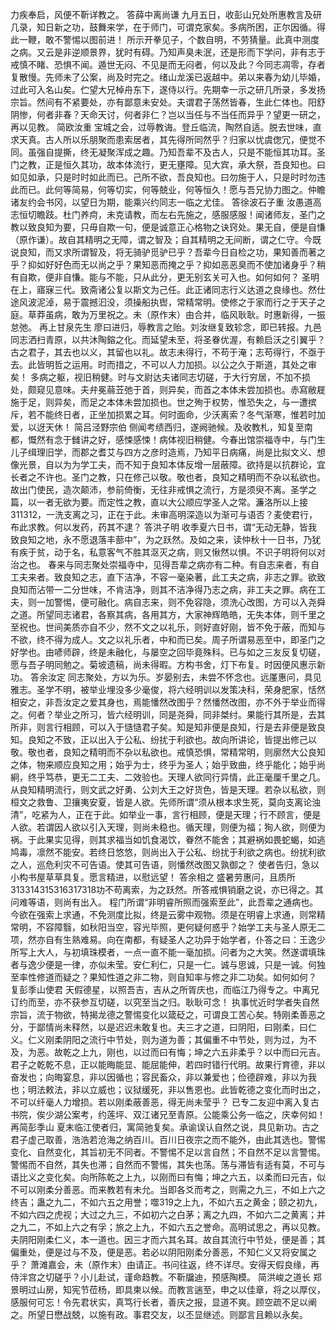 <!-- { "loadSidebar": true } -->
力疾奉启，风便不靳详教之。
答薛中离尚谦
九月五日，收彭山兄处所惠教言及研几录，知日新之功，鼓舞来学，在于师门，可谓克家矣。多病所困，正尔因循。得此一鞭，敢不警惕以图前进！
所示开拳见子，个数自明，不劳猜量。此真中测度之病。又云是非逆顺景界，犹时有碍。乃知声臭未泯，还是形而下学问，非有志于戒慎不睹、恐惧不闻。遁世无闷、不见是而无闷者，何以及此？今同志凋零，存者复散慢。先师未了公案，尚及时完之。绪山龙溪已返越中。弟以来春为幼儿毕婚，过此可入名山矣。伫望大兄棹舟东下，遂侍以行。先期幸一示之研几所录，多发扬宗旨。然间有不紧要处，亦有鄙意未安处。夫谓君子荡然皆春，生此仁体也。阳舒阴惨，何者非春？天命天讨，何者非仁？岂以当任与不当任而异乎？望更一研之，再以见教。
简欧汝重
宝城之会，过辱教诲。登丘临流，陶然自适。脱去世味，直求天真。古人所以乐朋聚而患索居者，其先得所同然乎？归家以忧虞偬冗，便觉不同。虽强自提撕，终无凝聚浑成之趣。乃知吾辈不及古人，只是不能恒其功耳。圣门之教，正是恒久其功，故本体流行，更无壅障。见大宾，承大祭，吾良知也。曰如见如承，只是时时如此而已。己所不欲，吾良知也。曰勿施于人，只是时时勿违此而已。此何等简易，何等切实，何等兢业，何等恒久！愿与吾兄协力图之。仲瞻诸友约会书冈，以望日为期，能乘兴约同志一临之尤佳。
答徐波石子重
汝愚道高志恒切瞻跂。杜门养疴，未克请教，而左右先施之，感服感服！闻诸师友，圣门之教以致良知为要，只毋自欺一句，便是诚意正心格物之诀窍处。果无自，便是自慊（原作谦）。故自其精明之无障，谓之智及；自其精明之无间断，谓之仁守。今既说良知，而又求所谓智及，将无骑驴觅驴已乎？吾辈今日自检之功，果知善而著之乎？抑如好好色而无以尚之乎？果知恶而掩之乎？抑如恶恶臭而不使加诸身乎？稍有自欺，便非自慊。能与不能，只从此分，更无别玄关可入也。如何如何？
圣明在上，寤寐三代。致斋诸公复以斯文为己任。此正诸同志行义达道之良缘也。然仕途风波泥淖，易于震撼汩没，须操船执辔，常精常明。使修之于家而行之于天子之庭。草莽虽病，敢为万里祝之。未（原作末）由合并，临风耿耿。时惠新得，一振怠弛。
再上甘泉先生
廖曰进归，辱教言之贻。刘汝继复致轸念，即已转报。九邑同志洒扫青原，以共沐陶鎔之化。而延望未至，将圣眷优渥，有赖启沃之引翼乎？古之君子，其去也以义，其留也以礼。故志未得行，不苟于淹；志苟得行，不亟于去。此皆明哲之运用。时而措之，不可以人力加损。以公之久于斯道，其处之审矣！
多病之躯，视旧稍健。时与文尉达夫诸同志切磋，于大行穷居，不加不损处，颇窥见意味。夫弁冕蒻苙弛于首，则异矣，而首之本体未尝加损也。赤寫敝屣施于足，则异矣，而足之本体未尝加损也。世之殉于权势，惟恐失之，与一遭摈斥，若不能终日者，正坐加损累之耳。何时面命，少沃离索？冬气渐寒，惟若时加爱，以迓天休！
简吕泾野宗伯
侧闻考绩西归，遂阙驰候。及收教札，知复至南都，慨然有念于雠讲之好，感悚感悚！病体视旧稍健。今春出馆崇福寺中，与门生儿子缉理旧学，而郡之耆艾与四方之彦时造焉，乃知平日病痛，尚是比拟文义、想像光景，自以为为学工夫，而不知于良知本体反增一层蔽障。欲持是以抗群论，宜长者之不许也。圣门之教，只在修己以敬。敬也者，良知之精明而不杂以私欲也。故出门使民，造次颠沛，参前倚衡，无往非戒惧之流行，方是须臾不离。圣学之篇，以一者无欲为要。而定性之教，直以大公顺应学圣人之常。濂洛所以上接311312，一洗支离之习，正在于此。未审高明深造以为渐可与语否？麦使君行，布此求教。何以发药，药其不逮？
答洪子明
收季夏六日书，谓“无动无静，皆我致良知之地，永不愿退落丰蔀中”，为之跃然。及如之来，读仲秋十一日书，乃犹有疾于贫，动于名，私意客气不胜其沤灭之病，则又愀然以惧。不识子明将何以对治之也。
春来与同志聚处崇福寺中，见得吾辈之病亦有二种。有自志来者，有自工夫来者。致良知之志，直下洁净，不容一毫染著，此工夫之病，非志之罪。欲致良知而沾带一二分世味，不肯洁净，则其不洁净得乃志之病，非工夫之罪。病在工夫，则一加警惕，便可融化。病自志来，则不免容隐，须洗心改图，方可以入尧舜之道。所望同志诸君，各察其病，各用其方，大家神辉皓皓，无失本体，则千里之至祝也。世间美质亦自不少，然不文之以礼乐，则好直好刚，皆不免于蔽，而知与不欲，终不得为成人。文之以礼乐者，中和而已矣。周子所谓易恶至中，即圣门之好学也。由喭师辟，终是未融化，与屡空之回毕竟殊科。已与如之三友反复切磋，愿与吾子明同勉之。菊坡遗稿，尚未得暇。方构书舍，灯下布复。时因便风惠示新功。
答余汝定
同志聚处，方以为乐。岁晏别去，未尝不怀念也。远厪惠问，具见雅志。圣学不明，被举业埋没多少毫俊，将六经明训以发策决科，荣身肥家，恬然相安之，非吾汝定之爱其身也，焉能憣然改图乎？然憣然改图，亦不外于举业而得之。何者？举业之所习，皆六经明训，同是尧舜，同非桀纣。果能行其所是，去其所非，则言行相顾，可以入于慥慥君子矣。知是知非便是良知，行是去非便是致良知。良知之不致，正以出入于公私、纷扰于利欲也。故向所讲论，皆提出修己以敬。敬也者，良知之精明而不杂以私欲也。戒慎恐惧，常精常明，则廓然大公良知之体，物来顺应良知之用；始乎为士，终乎为圣人；始乎致曲，终乎能化；始乎尚絅，终乎笃恭，更无二工夫、二效验也。天理人欲同行异情，此正毫厘千里之几。从良知精明流行，则文武之好勇、公刘大王之好货色，皆是天理。若杂以私欲，则桓文之救鲁、卫攘夷安夏，皆是人欲。先师所谓“须从根本求生死，莫向支离论浊清”，吃紧为人，正在于此。如举业一事，言行相顾，便是天理；行不顾言，便是人欲。若谓因人欲以引入天理，则尚未稳也。循天理，则便为福；狥人欲，则便为祸。于此果实见得，则其求福当如饥食渴饮，眷然不能舍；其避祸如畏蛇蝎，如逃鸠毒，凛然不能安。若终日悠悠，则尚出入于公私、纷扰于利欲之病也。纷扰利欲之人，巡危利灾不可告语。使其可告语，则憣然改图又孰御之？
使者告归，急以小构书屋草草具复。愿言精进，以慰远望！
答余相之
盛暑劳惠问，且质所313314315316317318功不苟离索，为之跃然。所答戒惧销磨之说，亦已得之。其问难等语，则尚有出入。
程门所谓“非明睿所照而强索至此”，此吾辈之通病也。今欲在强索上求通，不免测度比拟，终是云雾中观物。须是在明睿上求通，则常精常明，不容障翳，如秋阳当空，容光毕照，更何疑何惑乎？始学工夫与圣人原无二项，然亦自有生熟难易。向在南都，有疑圣人之功异于始学者，仆答之曰：王逸少所写上大人，与初填珠模者，一点一直不能一毫加损。问者为之大笑。然遂谓填珠者与逸少便是一律，亦似未莹。安仁利仁，只是一仁。诚与思诚，只是一诚。何独至率性修道而疑之？果知性道之非二物，则自知率与修之非二功矣。如何如何？
复彭季山使君
天假德星，以照吾吉，吉从之所胥庆也，而临江乃得专之。中离兄订约而至，亦不获参互切磋，以究至当之归。耿耿可念！
执事忧近时学者失自然宗旨，流于物欲，特揭龙德之警惕变化以箴砭之，可谓良工苦心矣。特刚柔善恶之分，于鄙情尚未释然，以是迟迟未敢复也。夫三才之道，曰阴阳，曰刚柔，曰仁义。仁义刚柔阴阳之流行中节处，则为道为善；其偏重不中节处，则为过，为不及，为恶。故乾之上九，刚也，以过而曰有悔；坤之六五非柔乎？以中而曰元吉。君子之乾乾不息，正以能晦能显、能屈能伸，若四时错行代明。故果行育德，非以奋发也；向晦宴息，非以因循也；容民畜众，非以兼爱也；俭德辟难，非以为我也；明法敕法，非以立威也；议狱缓死，非以售恩也。此皆乾德之变化而时出之，不可以纤毫人力增损。若以刚柔蔽善恶，得无尚未莹乎？
已专二友迎中离入复古书院，俟少湖公案考，约莲坪、双江诸兄至青原。公能乘公务一临之，庆幸何如！
再简彭季山
夏末临江使者归，寓简驰复矣。承谕误认自然之说，具见新功。古之君子虚己取善，浩浩若沧海之纳百川。百川日夜宗之而不能外，由此其选也。警惕变化、自然变化，其旨初无不同者。不警惕不足以言自然；不自然不足以言警惕。警惕而不自然，其失也滞；自然而不警惕，其失也荡。荡与滞皆有适有莫，不可与语比义之变化矣。向所陈乾之上九，以刚而曰有悔；坤之六五，以柔而曰元吉，似不可以刚柔分善恶。而来教若有未允。当即各爻而考之，则需之九三，不如上六之终吉；蛊之九二，不如六五之用誉；噬319之上九，不如六五之黄金；颐之初九，不如六四之虎视；大过之九三，不如初六之白茅；离之九四，不如六二之黄离；并之九二，不如上六之有孚；旅之上九，不如六五之誉命。高明试思之，再以见教。夫阴阳刚柔仁义，本一道也。因三才而六其名耳。故自其流行中节处，便是善；其偏重处，便是过与不及，便是恶。若必以阴阳刚柔分善恶，不知仁义又将安属之乎？
萧滩嘉会，未（原作末）由请正。书问往返，终不详尽。安得天假良缘，再侍泮宫之切磋乎？小儿赴试，谨命趋教。不靳牖迪，预感陶模。
简洪峻之道长
郑景明过山房，知宪节莅杨，即具柬以候。而教言遄至，申之以佳章，将之以厚仪，感服何可忘！令先君状实，真笃行长者，善庆之报，显道不爽。顾空疏不足以阐之。所望日懋战兢，以施有政。事君交友，以丕显继述。则鄙言且赖以永矣。
